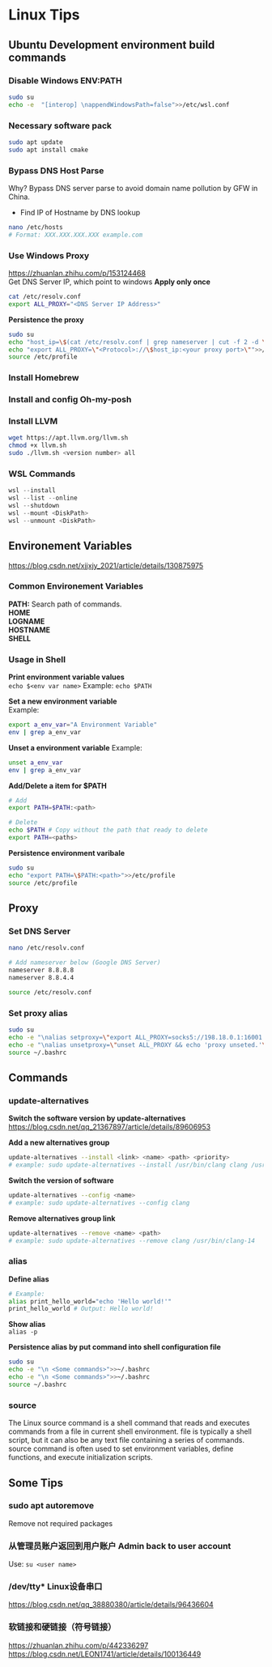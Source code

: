 # Linux Tips

## Ubuntu Development environment build commands

### Disable Windows ENV:PATH
```bash
sudo su
echo -e  "[interop] \nappendWindowsPath=false">>/etc/wsl.conf
```
### Necessary software pack
```bash
sudo apt update
sudo apt install cmake
```
### Bypass DNS Host Parse
Why? Bypass DNS server parse to avoid domain name pollution by GFW in China.
* Find IP of Hostname by DNS lookup
```bash
nano /etc/hosts
# Format: XXX.XXX.XXX.XXX example.com
```

### Use Windows Proxy
https://zhuanlan.zhihu.com/p/153124468  
Get DNS Server IP, which point to windows
**Apply only once**
```bash
cat /etc/resolv.conf
export ALL_PROXY="<DNS Server IP Address>"
```
**Persistence the proxy**
```bash
sudo su
echo "host_ip=\$(cat /etc/resolv.conf | grep nameserver | cut -f 2 -d \" \")">>/etc/profile
echo "export ALL_PROXY=\"<Protocol>://\$host_ip:<your proxy port>\"">>/etc/profile
source /etc/profile
```

### Install Homebrew

### Install and config Oh-my-posh

### Install LLVM
```bash
wget https://apt.llvm.org/llvm.sh
chmod +x llvm.sh
sudo ./llvm.sh <version number> all
```

### WSL Commands
```powershell
wsl --install
wsl --list --online
wsl --shutdown
wsl --mount <DiskPath>
wsl --unmount <DiskPath>
```



## Environement Variables
https://blog.csdn.net/xjjxjy_2021/article/details/130875975

### Common Environement Variables
**PATH:** Search path of commands.  
**HOME**  
**LOGNAME**  
**HOSTNAME**  
**SHELL**  

### Usage in Shell
**Print environment variable values**  
`echo $<env var name>`
Example: `echo $PATH`

**Set a new environment variable**  
Example: 
```bash
export a_env_var="A Environment Variable"
env | grep a_env_var
```

**Unset a environment variable**
Example: 
```bash
unset a_env_var
env | grep a_env_var
```

**Add/Delete a item for $PATH**
```bash
# Add
export PATH=$PATH:<path>

# Delete
echo $PATH # Copy without the path that ready to delete
export PATH=<paths>
```

**Persistence environment varibale**
```bash
sudo su
echo "export PATH=\$PATH:<path>">>/etc/profile
source /etc/profile
```


## Proxy

### Set DNS Server
```bash
nano /etc/resolv.conf

# Add nameserver below (Google DNS Server)
nameserver 8.8.8.8
nameserver 8.8.4.4

source /etc/resolv.conf
```

### Set proxy alias
```bash
sudo su
echo -e "\nalias setproxy=\"export ALL_PROXY=socks5://198.18.0.1:16001 && echo \${ALL_PROXY}\"\n">>~/.bashrc
echo -e "\nalias unsetproxy=\"unset ALL_PROXY && echo 'proxy unseted.'\"\n">>~/.bashrc
source ~/.bashrc
```


## Commands

### update-alternatives
**Switch the software version by update-alternatives**
https://blog.csdn.net/qq_21367897/article/details/89606953

**Add a new alternatives group**
```bash
update-alternatives --install <link> <name> <path> <priority>
# example: sudo update-alternatives --install /usr/bin/clang clang /usr/bin/clang-16 1
```
**Switch the version of software**
```bash
update-alternatives --config <name>
# example: sudo update-alternatives --config clang
```
**Remove alternatives group link**
```bash
update-alternatives --remove <name> <path>
# example: sudo update-alternatives --remove clang /usr/bin/clang-14
```

### alias
**Define alias**
```bash
# Example: 
alias print_hello_world="echo 'Hello world!'"
print_hello_world # Output: Hello world!
```
**Show alias**  
`alias -p`

**Persistence alias by put command into shell configuration file**
```bash
sudo su
echo -e "\n <Some commands>">>~/.bashrc
echo -e "\n <Some commands>">>~/.bashrc
source ~/.bashrc
```

### source
The Linux source command is a shell command that reads and executes commands from a file in current shell environment. file is typically a shell script, but it can also be any text file containing a series of commands. source command is often used to set environment variables, define functions, and execute initialization scripts.


## Some Tips
### sudo apt autoremove
Remove not required packages

### 从管理员账户返回到用户账户 Admin back to user account
Use: `su <user name>`

### /dev/tty* Linux设备串口
https://blog.csdn.net/qq_38880380/article/details/96436604

### 软链接和硬链接（符号链接）
https://zhuanlan.zhihu.com/p/442336297
https://blog.csdn.net/LEON1741/article/details/100136449